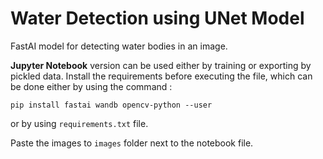 # **Water Detection using UNet Model**
FastAI model for detecting water bodies in an image.


**Jupyter Notebook** version can be used either by training or exporting by pickled data.
Install the requirements before executing the file, which can be done either by using the command :
```
pip install fastai wandb opencv-python --user
```
or by using `requirements.txt` file.

Paste the images to `images` folder next to the notebook file.


